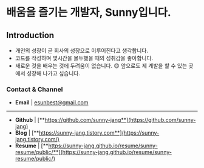 # 배움을 즐기는 개발자, Sunny입니다.

## Introduction
- 개인의 성장이 곧 회사의 성장으로 이루어진다고 생각합니다.
- 코드를 작성하며 몇시간을 몰두했을 때의 성취감을 좋아합니다.
- 새로운 것을 배우는 것에 두려움이 없습니다. 😊 앞으로도 제 계발을 할 수 있는 곳에서 성장해 나가고 싶습니다.

### Contact & Channel

- **Email** | esunbest@gmail.com

---

- **Github** | [**https://github.com/sunny-jang**](https://github.com/sunny-jang)
- **Blog** | [**https://sunny-jang.tistory.com**](https://sunny-jang.tistory.com/)
- **Resume** | [**https://sunny-jang.github.io/resume/sunny-resume/public/**](https://sunny-jang.github.io/resume/sunny-resume/public/)

